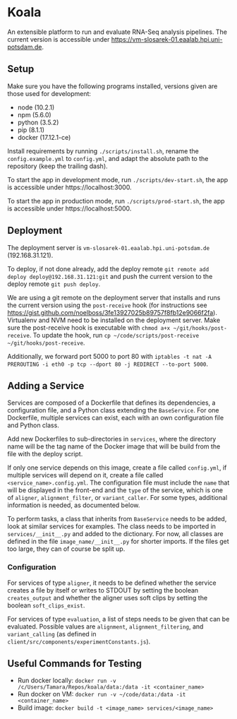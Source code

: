 # Koala

An extensible platform to run and evaluate RNA-Seq analysis pipelines. The current version is accessible under https://vm-slosarek-01.eaalab.hpi.uni-potsdam.de.

## Setup

Make sure you have the following programs installed, versions given are those used for development:

- node (10.2.1)
- npm (5.6.0)
- python (3.5.2)
- pip (8.1.1)
- docker (17.12.1-ce)

Install requirements by running `./scripts/install.sh`, rename the `config.example.yml` to `config.yml`, and adapt the absolute path to the repository (keep the trailing dash).

To start the app in development mode, run `./scripts/dev-start.sh`, the app is accessible under https://localhost:3000.

To start the app in production mode, run `./scripts/prod-start.sh`, the app is accessible under https://localhost:5000.

## Deployment

The deployment server is `vm-slosarek-01.eaalab.hpi.uni-potsdam.de` (192.168.31.121).

To deploy, if not done already, add the deploy remote `git remote add deploy deploy@192.168.31.121:git` and push the current version to the deploy remote `git push deploy`.

We are using a git remote on the deployment server that installs and runs the current version using the `post-receive` hook (for instructions see https://gist.github.com/noelboss/3fe13927025b89757f8fb12e9066f2fa). Virtualenv and NVM need to be installed on the deployment server. Make sure the post-receive hook is executable with `chmod a+x ~/git/hooks/post-receive`. To update the hook, run `cp ~/code/scripts/post-receive ~/git/hooks/post-receive`.

Additionally, we forward port 5000 to port 80 with `iptables -t nat -A PREROUTING -i eth0 -p tcp --dport 80 -j REDIRECT --to-port 5000`.

## Adding a Service

Services are composed of a Dockerfile that defines its dependencies, a configuration file, and a Python class extending the `BaseService`. For one Dockerfile, multiple services can exist, each with an own configuration file and Python class.

Add new Dockerfiles to sub-directories in `services`, where the directory name will be the tag name of the Docker image that will be build from the file with the deploy script.

If only one service depends on this image, create a file called `config.yml`, if multiple services will depend on it, create a file called `<service_name>.config.yml`. The configuration file must include the `name` that will be displayed in the front-end and the `type` of the service, which is one of `aligner`, `alignment_filter`, or `variant_caller`. For some types, additional information is needed, as documented below.

To perform tasks, a class that inherits from `BaseService` needs to be added, look at similar services for examples. The class needs to be imported in `services/__init__.py` and added to the dictionary. For now, all classes are defined in the file `image_name/__init__.py` for shorter imports. If the files get too large, they can of course be split up.

### Configuration

For services of type `aligner`, it needs to be defined whether the service creates a file by itself or writes to STDOUT by setting the boolean `creates_output` and whether the aligner uses soft clips by setting the boolean `soft_clips_exist`.

For services of type `evaluation`, a list of steps needs to be given that can be evaluated. Possible values are `alignment`, `alignment_filtering`, and `variant_calling` (as defined in `client/src/components/experimentConstants.js`).

## Useful Commands for Testing

- Run docker locally: `docker run -v /c/Users/Tamara/Repos/koala/data:/data -it <container_name>`
- Run docker on VM: `docker run -v ~/code/data:/data -it <container_name>`
- Build image: `docker build -t <image_name> services/<image_name>`
